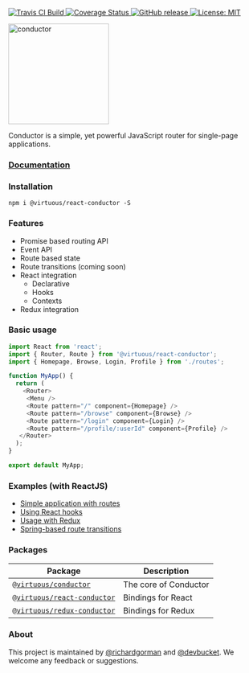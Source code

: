 <p>
  <a href="https://travis-ci.org/bevirtuous/conductor">
    <img alt="Travis CI Build" src="https://travis-ci.org/bevirtuous/conductor.svg?branch=master">
  </a>
  <a href='https://coveralls.io/github/bevirtuous/conductor?branch=master'>
    <img src='https://coveralls.io/repos/github/bevirtuous/conductor/badge.svg?branch=master' alt='Coverage Status' />
  </a>
  <a href="https://github.com/bevirtuous/conductor/releases">
    <img alt="GitHub release" src="https://img.shields.io/github/release/bevirtuous/conductor.svg">
  </a>
  <a href="https://opensource.org/licenses/MIT">
    <img alt="License: MIT" src="https://img.shields.io/badge/License-MIT-yellow.svg">
  </a>
</p>

<p>
  <img width="200" alt="conductor" src="https://user-images.githubusercontent.com/2123279/32792787-92996cdc-c964-11e7-96c6-ffd86f4ee087.png" />
</p>

Conductor is a simple, yet powerful JavaScript router for single-page applications.

<h3><a href="#" target="_blank">Documentation</a></h3>

### Installation

```
npm i @virtuous/react-conductor -S
```

### Features
- Promise based routing API
- Event API
- Route based state
- Route transitions (coming soon)
- React integration
  - Declarative
  - Hooks
  - Contexts
- Redux integration

### Basic usage
```javascript
import React from 'react';
import { Router, Route } from '@virtuous/react-conductor';
import { Homepage, Browse, Login, Profile } from './routes';

function MyApp() {
  return (
    <Router>
     <Menu />
     <Route pattern="/" component={Homepage} />
     <Route pattern="/browse" component={Browse} />
     <Route pattern="/login" component={Login} />
     <Route pattern="/profile/:userId" component={Profile} />
   </Router>
  );
}

export default MyApp;
```

### Examples (with ReactJS)

- [Simple application with routes](https://codesandbox.io/s/38xko4wn2m)
- [Using React hooks](https://codesandbox.io/s/oq71k20q89)
- [Usage with Redux](https://codesandbox.io/s/kmz7962r43)
- [Spring-based route transitions](https://codesandbox.io/s/conductor-spring-route-7u390)

### Packages

| Package| Description |
| - | - |
| [`@virtuous/conductor`](https://github.com/bevirtuous/conductor/blob/master/packages/conductor)  | The core of Conductor  |
| [`@virtuous/react-conductor`](https://github.com/bevirtuous/conductor/blob/master/packages/react-conductor) | Bindings for React |
| [`@virtuous/redux-conductor`](https://github.com/bevirtuous/conductor/blob/master/packages/redux-conductor) | Bindings for Redux |

### About

This project is maintained by [@richardgorman](https://github.com/richardgorman) and [@devbucket](https://github.com/devbucket). We welcome any feedback or suggestions.
